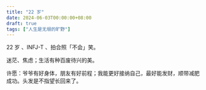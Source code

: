 ```yaml
---
title: "22 岁"
date: 2024-06-03T00:00:00+08:00
draft: true
tags: ["人生是无垠的旷野"]
---
```


22 岁 、INFJ-T 、拍合照「不会」笑。

迷茫、焦虑；生活有种百废待兴的美。

许愿：爷爷有好身体，朋友有好前程；我能更好接纳自己，最好能发财，顺带减肥成功。头发是不指望长回来了。